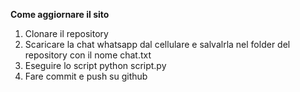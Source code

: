 **Come aggiornare il sito**
1. Clonare il repository
2. Scaricare la chat whatsapp dal cellulare e salvalrla nel folder del repository con il nome chat.txt
3. Eseguire lo script python script.py
4. Fare commit e push su github
